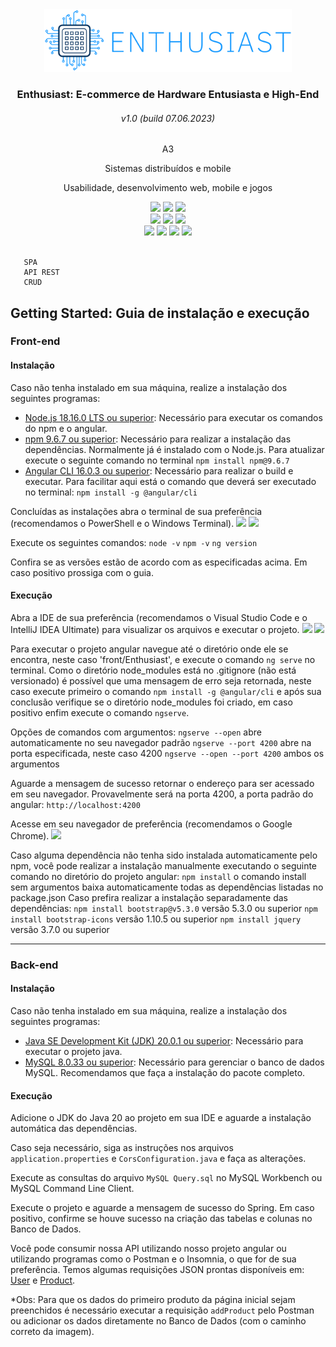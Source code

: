 <div align="center">
    <img src="front/Enthusiast/src/assets/img/logo/logo.png" height="100px" width=""/>
    <h3>Enthusiast: E-commerce de Hardware Entusiasta e High-End</h3>
    <h6>v1.0 (build 07.06.2023)</h6>
    <p>A3</p>
    <p>Sistemas distribuídos e mobile</p>
    <p>Usabilidade, desenvolvimento web, mobile e jogos</p>
    <img src="https://img.shields.io/badge/HTML5-E34F26?style=for-the-badge&logo=html5&logoColor=white"/>
    <img src="https://img.shields.io/badge/CSS3-1572B6?style=for-the-badge&logo=css3&logoColor=white"/>
    <img src="https://img.shields.io/badge/JavaScript-F7DF1E?style=for-the-badge&logo=javascript&logoColor=black"/>
    <br>
    <img src="https://img.shields.io/badge/Bootstrap-563D7C?style=for-the-badge&logo=bootstrap&logoColor=white"/>
    <img src="https://img.shields.io/badge/Angular-DD0031?style=for-the-badge&logo=angular&logoColor=white"/>
    <img src="https://img.shields.io/badge/TypeScript-007ACC?style=for-the-badge&logo=typescript&logoColor=white"/>
    <br>
    <img src="https://img.shields.io/badge/Java-ED8B00?style=for-the-badge&logo=openjdk&logoColor=white"/>
    <img src="https://img.shields.io/badge/Spring-6DB33F?style=for-the-badge&logo=spring&logoColor=white"/>
    <img src="https://img.shields.io/badge/Hibernate-59666C?style=for-the-badge&logo=Hibernate&logoColor=white"/>
    <img src="https://img.shields.io/badge/MySQL-005C84?style=for-the-badge&logo=mysql&logoColor=white"/>
    <!--img src="http://ForTheBadge.com/images/badges/built-with-love.svg"/>
    <img src="https://img.shields.io/badge/Heroku-430098?style=for-the-badge&logo=heroku&logoColor=white"/>
    <img src="https://img.shields.io/badge/Vercel-000000?style=for-the-badge&logo=vercel&logoColor=white"/-->
</div>
<br>

       SPA
       API REST
       CRUD

## Getting Started: Guia de instalação e execução

### Front-end

#### Instalação

Caso não tenha instalado em sua máquina, realize a instalação dos seguintes programas:
- [Node.js 18.16.0 LTS ou superior](https://nodejs.org/pt-br/download): Necessário para executar os comandos do npm e o angular.
- [npm 9.6.7 ou superior](https://docs.npmjs.com/downloading-and-installing-node-js-and-npm): Necessário para realizar a instalação das dependências. Normalmente já é instalado com o Node.js. Para atualizar execute o seguinte comando no terminal `npm install npm@9.6.7`
- [Angular CLI 16.0.3 ou superior](https://angular.io/guide/setup-local#install-the-angular-cli): Necessário para realizar o build e executar. Para facilitar aqui está o comando que deverá ser executado no terminal: `npm install -g @angular/cli`

Concluídas as instalações abra o terminal de sua preferência (recomendamos o PowerShell e o Windows Terminal).
<img src="https://img.shields.io/badge/Powershell-2CA5E0?style=for-the-badge&logo=powershell&logoColor=white"/> <img src="https://img.shields.io/badge/windows%20terminal-4D4D4D?style=for-the-badge&logo=windows%20terminal&logoColor=white"/>

Execute os seguintes comandos:
`node -v`
`npm -v`
`ng version`

Confira se as versões estão de acordo com as especificadas acima. Em caso positivo prossiga com o guia.

#### Execução

Abra a IDE de sua preferência (recomendamos o Visual Studio Code e o IntelliJ IDEA Ultimate) para visualizar os arquivos e executar o projeto.
<img src="https://img.shields.io/badge/Visual_Studio_Code-0078D4?style=for-the-badge&logo=visual%20studio%20code&logoColor=white"/> <img src="https://img.shields.io/badge/IntelliJ_IDEA-000000.svg?style=for-the-badge&logo=intellij-idea&logoColor=white"/>

Para executar o projeto angular navegue até o diretório onde ele se encontra, neste caso 'front/Enthusiast', e execute o comando `ng serve` no terminal.
Como o diretório node_modules está no .gitignore (não está versionado) é possível que uma mensagem de erro seja retornada, neste caso execute primeiro o comando `npm install -g @angular/cli` e após sua conclusão verifique se o diretório node_modules foi criado, em caso positivo enfim execute o comando `ngserve`.

Opções de comandos com argumentos:
`ngserve --open` abre automaticamente no seu navegador padrão
`ngserve --port 4200` abre na porta especificada, neste caso 4200
`ngserve --open --port 4200` ambos os argumentos

Aguarde a mensagem de sucesso retornar o endereço para ser acessado em seu navegador. Provavelmente será na porta 4200, a porta padrão do angular: `http://localhost:4200`

Acesse em seu navegador de preferência (recomendamos o Google Chrome).
<img src="https://img.shields.io/badge/Google_chrome-4285F4?style=for-the-badge&logo=Google-chrome&logoColor=white"/>

Caso alguma dependência não tenha sido instalada automaticamente pelo npm, você pode realizar a instalação manualmente executando o seguinte comando no diretório do projeto angular:
`npm install` o comando install sem argumentos baixa automaticamente todas as dependências listadas no package.json
Caso prefira realizar a instalação separadamente das dependências:
`npm install bootstrap@v5.3.0` versão 5.3.0 ou superior
`npm install bootstrap-icons` versão 1.10.5 ou superior
`npm install jquery` versão 3.7.0 ou superior

<hr>

### Back-end

#### Instalação

Caso não tenha instalado em sua máquina, realize a instalação dos seguintes programas:
- [Java SE Development Kit (JDK) 20.0.1 ou superior](https://www.oracle.com/java/technologies/javase/jdk20-archive-downloads.html): Necessário para executar o projeto java.
- [MySQL 8.0.33 ou superior](https://dev.mysql.com/downloads/installer/): Necessário para gerenciar o banco de dados MySQL. Recomendamos que faça a instalação do pacote completo.

#### Execução

Adicione o JDK do Java 20 ao projeto em sua IDE e aguarde a instalação automática das dependências.

Caso seja necessário, siga as instruções nos arquivos `application.properties` e `CorsConfiguration.java` e faça as alterações.

Execute as consultas do arquivo `MySQL Query.sql` no MySQL Workbench ou MySQL Command Line Client.

Execute o projeto e aguarde a mensagem de sucesso do Spring. Em caso positivo, confirme se houve sucesso na criação das tabelas e colunas no Banco de Dados.

Você pode consumir nossa API utilizando nosso projeto angular ou utilizando programas como o Postman e o Insomnia, o que for de sua preferência. Temos algumas requisições JSON prontas disponíveis em: [User](https://github.com/gabrielhuluany/enthusiast/blob/main/back/User.postman_collection.json) e [Product](https://github.com/gabrielhuluany/enthusiast/blob/main/back/Product.postman_collection.json).

*Obs: Para que os dados do primeiro produto da página inicial sejam preenchidos é necessário executar a requisição `addProduct` pelo Postman ou adicionar os dados diretamente no Banco de Dados (com o caminho correto da imagem).